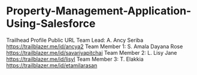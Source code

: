 # Property-Management-Application-Using-Salesforce

Trailhead Profile Public URL
Team Lead: 
A. Ancy Seriba
https://trailblazer.me/id/ancya2
Team Member 1: 
S. Amala Dayana Rose 
https://trailblazer.me/id/savariyapitchai
Team Member 2: 
L. Lisy Jane 
https://trailblazer.me/id/lisyl
Team Member 3: 
T. Elakkia
https://trailblazer.me/id/etamilarasan
